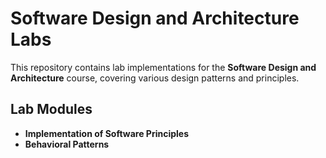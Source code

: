 # **Software Design and Architecture Labs**

This repository contains lab implementations for the **Software Design and Architecture** course, covering various design patterns and principles.

## **Lab Modules**

- **Implementation of Software Principles**
- **Behavioral Patterns**
